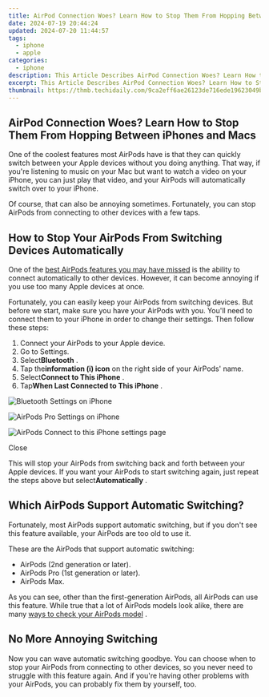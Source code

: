 ```yaml
---
title: AirPod Connection Woes? Learn How to Stop Them From Hopping Between iPhones and Macs
date: 2024-07-19 20:44:24
updated: 2024-07-20 11:44:57
tags:
  - iphone
  - apple
categories:
  - iphone
description: This Article Describes AirPod Connection Woes? Learn How to Stop Them From Hopping Between iPhones and Macs
excerpt: This Article Describes AirPod Connection Woes? Learn How to Stop Them From Hopping Between iPhones and Macs
thumbnail: https://thmb.techidaily.com/9ca2eff6ae26123de716ede19623049b700dbda01116c41da9ae37331ba659b6.jpg
---
```


## AirPod Connection Woes? Learn How to Stop Them From Hopping Between iPhones and Macs

 One of the coolest features most AirPods have is that they can quickly switch between your Apple devices without you doing anything. That way, if you're listening to music on your Mac but want to watch a video on your iPhone, you can just play that video, and your AirPods will automatically switch over to your iPhone.

 Of course, that can also be annoying sometimes. Fortunately, you can stop AirPods from connecting to other devices with a few taps.

## How to Stop Your AirPods From Switching Devices Automatically

 One of the [best AirPods features you may have missed](http://www.makeuseof.com/airpods-features-might-have-missed/) is the ability to connect automatically to other devices. However, it can become annoying if you use too many Apple devices at once.

 Fortunately, you can easily keep your AirPods from switching devices. But before we start, make sure you have your AirPods with you. You'll need to connect them to your iPhone in order to change their settings. Then follow these steps:

1. Connect your AirPods to your Apple device.
2. Go to Settings.
3. Select**Bluetooth** .
4. Tap the**information (i) icon** on the right side of your AirPods' name.
5. Select**Connect to This iPhone** .
6. Tap**When Last Connected to This iPhone** .

![Bluetooth Settings on iPhone](https://static1.makeuseofimages.com/wordpress/wp-content/uploads/2023/07/bluetooth-settings-iphone.jpeg)

![AirPods Pro Settings on iPhone](https://static1.makeuseofimages.com/wordpress/wp-content/uploads/2023/07/airpods-pro-settings-on-iphone.jpeg)

![AirPods Connect to this iPhone settings page](https://static1.makeuseofimages.com/wordpress/wp-content/uploads/2023/07/airpods-connect-to-this-iphone-feature.jpeg)

Close

 This will stop your AirPods from switching back and forth between your Apple devices. If you want your AirPods to start switching again, just repeat the steps above but select**Automatically** .

## Which AirPods Support Automatic Switching?

 Fortunately, most AirPods support automatic switching, but if you don't see this feature available, your AirPods are too old to use it.

These are the AirPods that support automatic switching:

* AirPods (2nd generation or later).
* AirPods Pro (1st generation or later).
* AirPods Max.

 As you can see, other than the first-generation AirPods, all AirPods can use this feature. While true that a lot of AirPods models look alike, there are many [ways to check your AirPods model](https://www.makeuseof.com/how-to-check-airpods-model/) .

## No More Annoying Switching

 Now you can wave automatic switching goodbye. You can choose when to stop your AirPods from connecting to other devices, so you never need to struggle with this feature again. And if you're having other problems with your AirPods, you can probably fix them by yourself, too.

<ins class="adsbygoogle"
     style="display:block"
     data-ad-format="autorelaxed"
     data-ad-client="ca-pub-7571918770474297"
     data-ad-slot="1223367746"></ins>



<ins class="adsbygoogle"
     style="display:block"
     data-ad-client="ca-pub-7571918770474297"
     data-ad-slot="8358498916"
     data-ad-format="auto"
     data-full-width-responsive="true"></ins>
